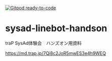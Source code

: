 [![Gitpod ready-to-code](https://img.shields.io/badge/Gitpod-ready--to--code-blue?logo=gitpod)](https://gitpod.io/new/#https://github.com/alter334/sysad-linebot-handson)

# sysad-linebot-handson

traP SysAd体験会　ハンズオン用資料

https://md.trap.jp/7Qi8c2JoR5mwES3e4h9WEQ
